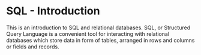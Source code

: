# SQL - Introduction

This is an introduction to SQL and relational databases. SQL, or Structured Query Language is a convenient tool for interacting with relational databases which store data in form of tables, arranged in rows and columns or fields and records.
